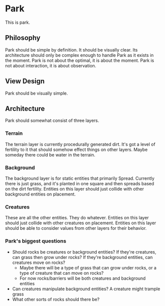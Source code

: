 # Park

This is park.

## Philosophy

Park should be simple by definition.
It should be visually clear.
Its architecture should only be complex enough to handle Park as it exists in the moment.
Park is not about the optimal, it is about the moment.
Park is not about interaction, it is about observation.

## View Design

Park should be visually simple.

## Architecture

Park should somewhat consist of three layers.

### Terrain
The terrain layer is currently procedurally generated dirt.
It's got a level of fertility to it that should somehow effect things on other layers.
Maybe someday there could be water in the terrain.

### Background
The background layer is for static entities that primarily Spread.
Currently there is just grass, and it's planted in one square and then spreads based on the dirt fertility.
Entities on this layer should just collide with other background entities on placement.

### Creatures
These are all the other entities.
They do whatever.
Entities on this layer should just collide with other creatures on placement.
Entities on this layer should be able to consider values from other layers for their behavior.

### Park's biggest questions
- Should rocks be creatures or background entities? If they're creatures, can grass then grow under rocks?
  If they're background entities, can creatures move on rocks?
  - Maybe there will be a type of grass that can grow under rocks, or a type of creature that can move on rocks?
  - For now rocks/barriers will be both creatures and background entities
- Can creatures manipulate background entities? A creature might trample grass
- What other sorts of rocks should there be?